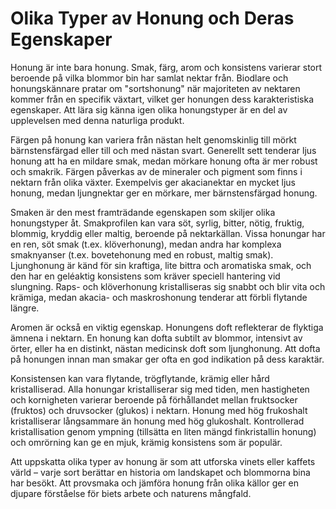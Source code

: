 
# Olika Typer av Honung och Deras Egenskaper

Honung är inte bara honung. Smak, färg, arom och konsistens varierar stort beroende på vilka blommor bin har samlat nektar från. Biodlare och honungskännare pratar om "sortshonung" när majoriteten av nektaren kommer från en specifik växtart, vilket ger honungen dess karakteristiska egenskaper. Att lära sig känna igen olika honungstyper är en del av upplevelsen med denna naturliga produkt.

Färgen på honung kan variera från nästan helt genomskinlig till mörkt bärnstensfärgad eller till och med nästan svart. Generellt sett tenderar ljus honung att ha en mildare smak, medan mörkare honung ofta är mer robust och smakrik. Färgen påverkas av de mineraler och pigment som finns i nektarn från olika växter. Exempelvis ger akacianektar en mycket ljus honung, medan ljungnektar ger en mörkare, mer bärnstensfärgad honung.

Smaken är den mest framträdande egenskapen som skiljer olika honungstyper åt. Smakprofilen kan vara söt, syrlig, bitter, nötig, fruktig, blommig, kryddig eller maltig, beroende på nektarkällan. Vissa honungar har en ren, söt smak (t.ex. klöverhonung), medan andra har komplexa smaknyanser (t.ex. bovetehonung med en robust, maltig smak). Ljunghonung är känd för sin kraftiga, lite bittra och aromatiska smak, och den har en geléaktig konsistens som kräver speciell hantering vid slungning. Raps- och klöverhonung kristalliseras sig snabbt och blir vita och krämiga, medan akacia- och maskroshonung tenderar att förbli flytande längre.

Aromen är också en viktig egenskap. Honungens doft reflekterar de flyktiga ämnena i nektarn. En honung kan dofta subtilt av blommor, intensivt av örter, eller ha en distinkt, nästan medicinsk doft som ljunghonung. Att dofta på honungen innan man smakar ger ofta en god indikation på dess karaktär.

Konsistensen kan vara flytande, trögflytande, krämig eller hård kristalliserad. Alla honungar kristalliserar sig med tiden, men hastigheten och kornigheten varierar beroende på förhållandet mellan fruktsocker (fruktos) och druvsocker (glukos) i nektarn. Honung med hög frukoshalt kristalliserar långsammare än honung med hög glukoshalt. Kontrollerad kristallisation genom ympning (tillsätta en liten mängd finkristallin honung) och omrörning kan ge en mjuk, krämig konsistens som är populär.

Att uppskatta olika typer av honung är som att utforska vinets eller kaffets värld – varje sort berättar en historia om landskapet och blommorna bina har besökt. Att provsmaka och jämföra honung från olika källor ger en djupare förståelse för biets arbete och naturens mångfald.
